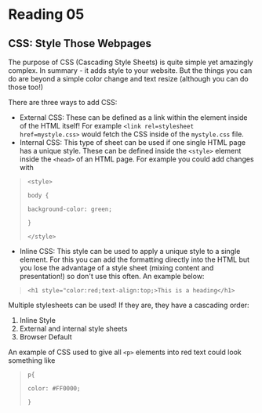 # Reading 05

## CSS: Style Those Webpages

The purpose of CSS (Cascading Style Sheets) is quite simple yet amazingly complex. In summary - it adds style to your website. But the things you can do are beyond a simple color change and text resize (although you can do those too!)

There are three ways to add CSS:

- External CSS: These can be defined as a link within the element inside of the HTML itself! For example `<link rel=stylesheet href=mystyle.css>` would fetch the CSS inside of the `mystyle.css` file.
- Internal CSS: This type of sheet can be used if one single HTML page has a unique style. These can be defined inside the `<style>` element inside the `<head>` of an HTML page. For example you could add changes with 

>`<style>`
>
>`body {`
>
>`background-color: green;`
>
>`}`
>
>`</style>`

- Inline CSS: This style can be used to apply a unique style to a single element. For this you can add the formatting directly into the HTML but you lose the advantage of a style sheet (mixing content and presentation!) so don't use this often. An example below:

>`<h1 style="color:red;text-align:top;>This is a heading</h1>`

Multiple stylesheets can be used! If they are, they have a cascading order:

1. Inline Style
2. External and internal style sheets
3. Browser Default

An example of CSS used to give all `<p>` elements into red text could look something like

>`p{`
>
> `color: #FF0000;`
>
> `}`